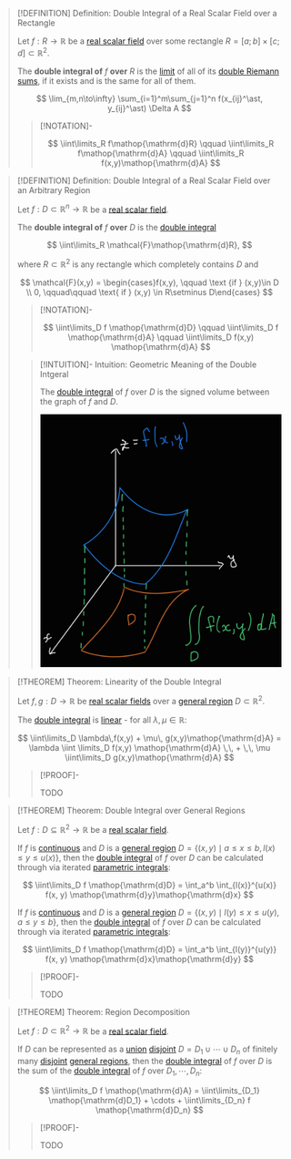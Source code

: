 >[!DEFINITION] Definition: Double Integral of a Real Scalar Field over a Rectangle
>
>Let $f: R \to \mathbb{R}$ be a [real scalar field](../Real%20Scalar%20Field.md) over some rectangle $R = [a;b] \times [c;d] \subset \mathbb{R}^2$.
>
>The **double integral of** $f$ **over** $R$ is the [limit](../../../Real%20Functions/Limits/index.md) of all of its [double Riemann sums](Double%20Riemann%20Sum.md), if it exists and is the same for all of them.
>
>$$
>\lim_{m,n\to\infty} \sum_{i=1}^m\sum_{j=1}^n f(x_{ij}^\ast, y_{ij}^\ast) \Delta A
>$$
>
>>[!NOTATION]-
>>
>>$$
>>\iint\limits_R f\mathop{\mathrm{d}R} \qquad \iint\limits_R f\mathop{\mathrm{d}A} \qquad \iint\limits_R f(x,y)\mathop{\mathrm{d}A}
>>$$
>>
>

>[!DEFINITION] Definition: Double Integral of a Real Scalar Field over an Arbitrary Region
>
>Let $f: D \subset \mathbb{R}^n \to \mathbb{R}$ be a [real scalar field](../Real%20Scalar%20Field.md).
>
>The **double integral of** $f$ **over** $D$ is the [double integral](Double%20Integral%20of%20a%20Real%20Scalar%20Field.md)
>
>$$
>\iint\limits_R \mathcal{F}\mathop{\mathrm{d}R},
>$$
>
>where $R \subset \mathbb{R}^2$ is any rectangle which completely contains $D$ and 
>
>$$
>\mathcal{F}(x,y) = \begin{cases}f(x,y), \qquad \text {if } (x,y)\in D \\ 0, \qquad\qquad \text{ if } (x,y) \in R\setminus D\end{cases}
>$$
>
>>[!NOTATION]-
>>
>>$$
>>\iint\limits_D f \mathop{\mathrm{d}D} \qquad \iint\limits_D f \mathop{\mathrm{d}A} \qquad \iint\limits_D f(x,y) \mathop{\mathrm{d}A}
>>$$
>>
>
>>[!INTUITION]- Intuition: Geometric Meaning of the Double Intgeral
>>
>>The [double integral](Double%20Integral%20of%20a%20Real%20Scalar%20Field.md) of $f$ over $D$ is the signed volume between the graph of $f$ and $D$.
>>
>>![](res/Geometric%20Meaning%20of%20the%20Double%20Integral.png)
>>
>

>[!THEOREM] Theorem: Linearity of the Double Integral
>
>Let $f,g: D\to\mathbb{R}$ be [real scalar fields](../Real%20Scalar%20Field.md) over a [general region](../../../../../Geometry/General%20Regions%20in%202D.md) $D \subset \mathbb{R}^2$.
>
>The [double integral](Double%20Integral%20of%20a%20Real%20Scalar%20Field.md) is [linear](../../../../../Algebra/Linear%20Algebra/Linear%20Transformations/Linear%20Transformation.md) - for all $\lambda,\mu\in\mathbb{R}$:
>
>$$
>\iint\limits_D \lambda\,f(x,y) + \mu\, g(x,y)\mathop{\mathrm{d}A} = \lambda \iint \limits_D f(x,y) \mathop{\mathrm{d}A} \,\, + \,\, \mu \iint\limits_D g(x,y)\mathop{\mathrm{d}A}
>$$
>
>>[!PROOF]-
>>
>>TODO
>>
>

>[!THEOREM] Theorem: Double Integral over General Regions
>
>Let $f: D\subseteq\mathbb{R}^2 \to\mathbb{R}$ be a [real scalar field](../Real%20Scalar%20Field.md).
>
>If $f$ is [continuous](../Continuity%20of%20Real%20Scalar%20Fields.md) and $D$ is a [general region](../../../../../Geometry/General%20Regions%20in%202D.md) $D = \{(x,y)\mid a\le x \le b, l(x) \le y \le u(x)\}$, then the [double integral](Double%20Integral%20of%20a%20Real%20Scalar%20Field.md) of $f$ over $D$ can be calculated through via iterated [parametric integrals](Parametric%20Integrals.md):
>
>$$
>\iint\limits_D f \mathop{\mathrm{d}D} = \int_a^b \int_{l(x)}^{u(x)} f(x, y) \mathop{\mathrm{d}y}\mathop{\mathrm{d}x}
>$$
>
>If $f$ is [continuous](../Continuity%20of%20Real%20Scalar%20Fields.md) and $D$ is a [general region](../../../../../Geometry/General%20Regions%20in%202D.md) $D = \{(x,y)\mid l(y)\le x \le u(y), a \le y \le b\}$, then the [double integral](Double%20Integral%20of%20a%20Real%20Scalar%20Field.md) of $f$ over $D$ can be calculated through via iterated [parametric integrals](Parametric%20Integrals.md):
>
>$$
>\iint\limits_D f \mathop{\mathrm{d}D} = \int_a^b \int_{l(y)}^{u(y)} f(x, y) \mathop{\mathrm{d}x}\mathop{\mathrm{d}y}
>$$
>
>>[!PROOF]-
>>
>>TODO
>>
>

>[!THEOREM] Theorem: Region Decomposition
>
>Let $f: D \subset \mathbb{R}^2 \to\mathbb{R}$ be a [real scalar field](../Real%20Scalar%20Field.md).
>
>If $D$ can be represented as a [union](../../../../../Set%20Theory/Set%20Operations.md) [disjoint](../../../../../Set%20Theory/Disjoint%20Sets.md) $D = D_1\cup\cdots\cup D_n$ of finitely many [disjoint](../../../../../Set%20Theory/Disjoint%20Sets.md) [general regions](../../../../../Geometry/General%20Regions%20in%202D.md), then the [double integral](Double%20Integral%20of%20a%20Real%20Scalar%20Field.md) of $f$ over $D$ is the sum of the [double integral](Double%20Integral%20of%20a%20Real%20Scalar%20Field.md) of $f$ over $D_1,\cdots, D_n$:
>
>$$
>\iint\limits_D f \mathop{\mathrm{d}A} = \iint\limits_{D_1} \mathop{\mathrm{d}D_1} + \cdots + \iint\limits_{D_n} f \mathop{\mathrm{d}D_n}
>$$
>
>>[!PROOF]-
>>
>>TODO
>>
>
